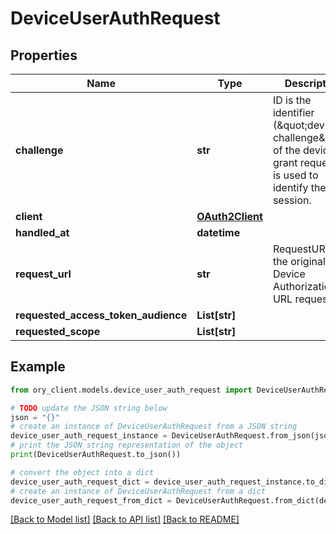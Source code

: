 # DeviceUserAuthRequest


## Properties

Name | Type | Description | Notes
------------ | ------------- | ------------- | -------------
**challenge** | **str** | ID is the identifier (\&quot;device challenge\&quot;) of the device grant request. It is used to identify the session. | 
**client** | [**OAuth2Client**](OAuth2Client.md) |  | [optional] 
**handled_at** | **datetime** |  | [optional] 
**request_url** | **str** | RequestURL is the original Device Authorization URL requested. | [optional] 
**requested_access_token_audience** | **List[str]** |  | [optional] 
**requested_scope** | **List[str]** |  | [optional] 

## Example

```python
from ory_client.models.device_user_auth_request import DeviceUserAuthRequest

# TODO update the JSON string below
json = "{}"
# create an instance of DeviceUserAuthRequest from a JSON string
device_user_auth_request_instance = DeviceUserAuthRequest.from_json(json)
# print the JSON string representation of the object
print(DeviceUserAuthRequest.to_json())

# convert the object into a dict
device_user_auth_request_dict = device_user_auth_request_instance.to_dict()
# create an instance of DeviceUserAuthRequest from a dict
device_user_auth_request_from_dict = DeviceUserAuthRequest.from_dict(device_user_auth_request_dict)
```
[[Back to Model list]](../README.md#documentation-for-models) [[Back to API list]](../README.md#documentation-for-api-endpoints) [[Back to README]](../README.md)


